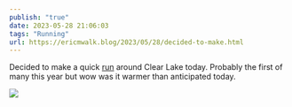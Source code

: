 ```yaml
---
publish: "true"
date: 2023-05-28 21:06:03
tags: "Running"
url: https://ericmwalk.blog/2023/05/28/decided-to-make.html
---
```


Decided to make a quick [run](https://strava.com/activities/9158882167) around Clear Lake today. Probably the first of many this year but wow was it warmer than anticipated today.

![](https://ericmwalk.blog/uploads/2023/1e062913ba.jpg)